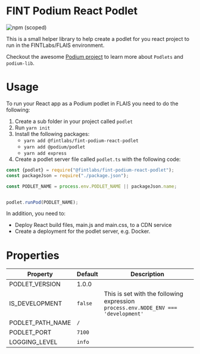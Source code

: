 # FINT Podium React Podlet

![npm (scoped)](https://img.shields.io/npm/v/@fintlabs/fint-podium-react-podlet)

This is a small helper library to help create a podlet for you react project to run in the FINTLabs/FLAIS environment.

Checkout the awesome [Podium project](https://podium-lib.io/docs/podium/conceptual_overview) to learn more
about `Podlets` and `podium-lib`.

# Usage

To run your React app as a Podium podlet in FLAIS you need to do the following:

1. Create a sub folder in your project called `podlet`
2. Run `yarn init`
3. Install the following packages:
    * `yarn add @fintlabs/fint-podium-react-podlet`
    * `yarn add @podium/podlet`
    * `yarn add express`
4. Create a podlet server file called `podlet.ts` with the following code:

```javascript
const {podlet} = require("@fintlabs/fint-podium-react-podlet");
const packageJson = require("./package.json");

const PODLET_NAME = process.env.PODLET_NAME || packageJson.name;


podlet.runPod(PODLET_NAME);
```

In addition, you need to:

* Deploy React build files, main.js and main.css, to a CDN service
* Create a deployment for the podlet server, e.g. Docker.

# Properties

| Property         | Default | Description                                                                        |
|------------------|---------|------------------------------------------------------------------------------------|
| PODLET_VERSION   | 1.0.0   |                                                                                    |
| IS_DEVELOPMENT   | `false` | This is set with the following expression `process.env.NODE_ENV === 'development'` |
| PODLET_PATH_NAME | `/`     |                                                                                    |
| PODLET_PORT      | `7100`  |                                                                                    |  
| LOGGING_LEVEL    | `info`  |                                                                                    |  
